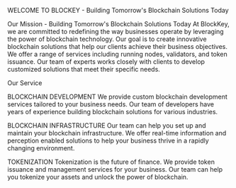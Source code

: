 WELCOME TO BLOCKEY - Building Tomorrow's Blockchain Solutions Today

Our Mission - Building Tomorrow's Blockchain Solutions Today
At BlockKey, we are committed to redefining the way businesses operate by leveraging the power of blockchain technology. Our goal is to create innovative blockchain solutions that help our clients achieve their business objectives. We offer a range of services including running nodes, validators, and token issuance. Our team of experts works closely with clients to develop customized solutions that meet their specific needs.

Our Service

BLOCKCHAIN DEVELOPMENT
We provide custom blockchain development services tailored to your business needs. Our team of developers have years of experience building blockchain solutions for various industries.

BLOCKCHAIN INFRASTRUCTURE
Our team can help you set up and maintain your blockchain infrastructure. We offer real-time information and perception enabled solutions to help your business thrive in a rapidly changing environment.

TOKENIZATION
Tokenization is the future of finance. We provide token issuance and management services for your business. Our team can help you tokenize your assets and unlock the power of blockchain.
